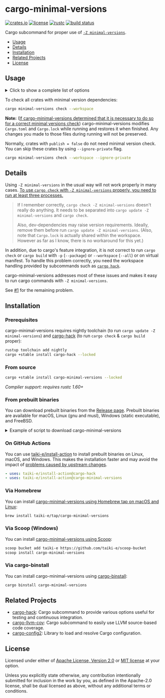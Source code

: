 # cargo-minimal-versions

[![crates.io](https://img.shields.io/crates/v/cargo-minimal-versions?style=flat-square&logo=rust)](https://crates.io/crates/cargo-minimal-versions)
[![license](https://img.shields.io/badge/license-Apache--2.0_OR_MIT-blue?style=flat-square)](#license)
[![rustc](https://img.shields.io/badge/rustc-1.60+-blue?style=flat-square&logo=rust)](https://www.rust-lang.org)
[![build status](https://img.shields.io/github/actions/workflow/status/taiki-e/cargo-minimal-versions/ci.yml?branch=main&style=flat-square&logo=github)](https://github.com/taiki-e/cargo-minimal-versions/actions)

Cargo subcommand for proper use of [`-Z minimal-versions`][cargo#5657].

- [Usage](#usage)
- [Details](#details)
- [Installation](#installation)
- [Related Projects](#related-projects)
- [License](#license)

## Usage

<details>
<summary>Click to show a complete list of options</summary>

<!-- readme-long-help:start -->
```console
$ cargo minimal-versions --help
cargo-minimal-versions

Cargo subcommand for proper use of -Z minimal-versions.

USAGE:
    cargo minimal-versions <SUBCOMMAND> [CARGO_OPTIONS]

SUBCOMMANDS:
    build
    check
    test
    ...
```
<!-- readme-long-help:end -->

</details>

To check all crates with minimal version dependencies:

```sh
cargo minimal-versions check --workspace
```

**Note:** ([If cargo-minimal-versions determined that it is necessary to do so for a correct minimal versions check](#details)) cargo-minimal-versions modifies `Cargo.toml` and `Cargo.lock` while running and restores it when finished. Any changes you made to those files during running will not be preserved.

Normally, crates with `publish = false` do not need minimal version check. You can skip these crates by using `--ignore-private` flag.

```sh
cargo minimal-versions check --workspace --ignore-private
```

## Details

Using `-Z minimal-versions` in the usual way will not work properly in many cases. [To use `cargo check` with `-Z minimal-versions` properly, you need to run at least three processes.](https://github.com/tokio-rs/tokio/pull/3131#discussion_r521621961)

> If I remember correctly, `cargo check -Z minimal-versions` doesn't really do anything. It needs to be separated into `cargo update -Z minimal-versions` and `cargo check`.
>
> Also, dev-dependencies may raise version requirements. Ideally, remove them before run `cargo update -Z minimal-versions`. (Also, note that `Cargo.lock` is actually shared within the workspace. However as far as I know, there is no workaround for this yet.)

In addition, due to cargo's feature integration, it is not correct to run `cargo check` or `cargo build` with `-p` (`--package`) or `--workspace` (`--all`) or on virtual manifest. To handle this problem correctly, you need the workspace handling provided by subcommands such as [`cargo hack`][cargo-hack].

cargo-minimal-versions addresses most of these issues and makes it easy to run cargo commands with `-Z minimal-versions`.

See [#1](https://github.com/taiki-e/cargo-minimal-versions/issues/1) for the remaining problem.

## Installation

<!-- omit in toc -->
### Prerequisites

cargo-minimal-versions requires nightly
toolchain (to run `cargo update -Z minimal-versions`) and [cargo-hack] (to run `cargo check` & `cargo build` proper):

```sh
rustup toolchain add nightly
cargo +stable install cargo-hack --locked
```

<!-- omit in toc -->
### From source

```sh
cargo +stable install cargo-minimal-versions --locked
```

*Compiler support: requires rustc 1.60+*

<!-- TODO: test
cargo-minimal-versions is usually runnable with Cargo versions older than the Rust version
required for installation (e.g., `cargo +1.31 hack check`). Currently, to run
cargo-minimal-versions requires Cargo 1.26+.
-->

<!-- omit in toc -->
### From prebuilt binaries

You can download prebuilt binaries from the [Release page](https://github.com/taiki-e/cargo-minimal-versions/releases).
Prebuilt binaries are available for macOS, Linux (gnu and musl), Windows (static executable), and FreeBSD.

<details>
<summary>Example of script to download cargo-minimal-versions</summary>

```sh
# Get host target
host=$(rustc -Vv | grep host | sed 's/host: //')
# Download binary and install to $HOME/.cargo/bin
curl -LsSf https://github.com/taiki-e/cargo-minimal-versions/releases/latest/download/cargo-minimal-versions-$host.tar.gz | tar xzf - -C $HOME/.cargo/bin
```

</details>

<!-- omit in toc -->
### On GitHub Actions

You can use [taiki-e/install-action](https://github.com/taiki-e/install-action) to install prebuilt binaries on Linux, macOS, and Windows.
This makes the installation faster and may avoid the impact of [problems caused by upstream changes](https://github.com/tokio-rs/bytes/issues/506).

```yaml
- uses: taiki-e/install-action@cargo-hack
- uses: taiki-e/install-action@cargo-minimal-versions
```

<!-- omit in toc -->
### Via Homebrew

You can install [cargo-minimal-versions using Homebrew tap on macOS and Linux](https://github.com/taiki-e/homebrew-tap/blob/HEAD/Formula/cargo-minimal-versions.rb):

```sh
brew install taiki-e/tap/cargo-minimal-versions
```

<!-- omit in toc -->
### Via Scoop (Windows)

You can install [cargo-minimal-versions using Scoop](https://github.com/taiki-e/scoop-bucket/blob/HEAD/bucket/cargo-minimal-versions.json):

```sh
scoop bucket add taiki-e https://github.com/taiki-e/scoop-bucket
scoop install cargo-minimal-versions
```

<!-- omit in toc -->
### Via cargo-binstall

You can install cargo-minimal-versions using [cargo-binstall](https://github.com/ryankurte/cargo-binstall):

```sh
cargo binstall cargo-minimal-versions
```

## Related Projects

- [cargo-hack]: Cargo subcommand to provide various options useful for testing and continuous integration.
- [cargo-llvm-cov]: Cargo subcommand to easily use LLVM source-based code coverage.
- [cargo-config2]: Library to load and resolve Cargo configuration.

[cargo-config2]: https://github.com/taiki-e/cargo-config2
[cargo-hack]: https://github.com/taiki-e/cargo-hack
[cargo-llvm-cov]: https://github.com/taiki-e/cargo-llvm-cov
[cargo#5657]: https://github.com/rust-lang/cargo/issues/5657

## License

Licensed under either of [Apache License, Version 2.0](LICENSE-APACHE) or
[MIT license](LICENSE-MIT) at your option.

Unless you explicitly state otherwise, any contribution intentionally submitted
for inclusion in the work by you, as defined in the Apache-2.0 license, shall
be dual licensed as above, without any additional terms or conditions.

